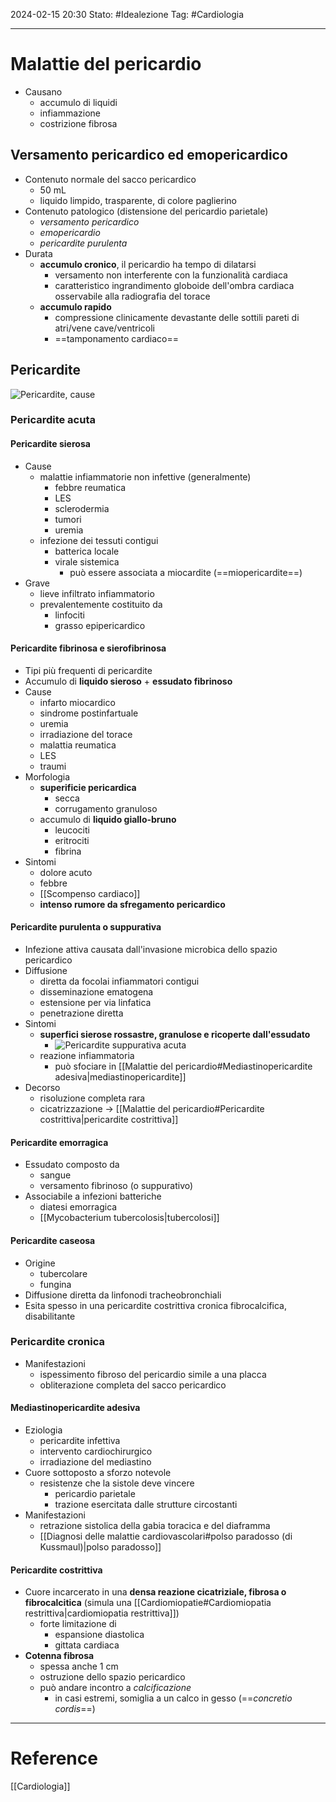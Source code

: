 2024-02-15 20:30
Stato: #Idealezione 
Tag: #Cardiologia 

---
# Malattie del pericardio
- Causano
	- accumulo di liquidi
	- infiammazione
	- costrizione fibrosa
## Versamento pericardico ed emopericardico
- Contenuto normale del sacco pericardico
	- 50 mL
	- liquido limpido, trasparente, di colore paglierino
- Contenuto patologico (distensione del pericardio parietale)
	- *versamento pericardico*
	- *emopericardio*
	- *pericardite purulenta*
- Durata
	- **accumulo cronico**, il pericardio ha tempo di dilatarsi
		- versamento non interferente con la funzionalità cardiaca
		- caratteristico ingrandimento globoide dell'ombra cardiaca osservabile alla radiografia del torace
	- **accumulo rapido**
		- compressione clinicamente devastante delle sottili pareti di atri/vene cave/ventricoli
		- ==tamponamento cardiaco==
## Pericardite
![Pericardite, cause](https://i.imgur.com/qolwW5s.png)
### Pericardite acuta
#### Pericardite sierosa
- Cause
	- malattie infiammatorie non infettive (generalmente)
		- febbre reumatica
		- LES
		- sclerodermia
		- tumori
		- uremia
	- infezione dei tessuti contigui
		- batterica locale
		- virale sistemica
			- può essere associata a miocardite (==miopericardite==)
- Grave
	- lieve infiltrato infiammatorio
	- prevalentemente costituito da
		- linfociti
		- grasso epipericardico
#### Pericardite fibrinosa e sierofibrinosa
- Tipi più frequenti di pericardite
- Accumulo di **liquido sieroso** + **essudato fibrinoso**
- Cause
	- infarto miocardico
	- sindrome postinfartuale
	- uremia
	- irradiazione del torace
	- malattia reumatica
	- LES
	- traumi
- Morfologia
	- **superificie pericardica**
		- secca
		- corrugamento granuloso
	- accumulo di **liquido giallo-bruno**
		- leucociti
		- eritrociti
		- fibrina
- Sintomi
	- dolore acuto
	- febbre
	- [[Scompenso cardiaco]]
	- **intenso rumore da sfregamento pericardico**
#### Pericardite purulenta o suppurativa
- Infezione attiva causata dall'invasione microbica dello spazio pericardico
- Diffusione
	- diretta da focolai infiammatori contigui
	- disseminazione ematogena
	- estensione per via linfatica
	- penetrazione diretta
- Sintomi
	- **superfici sierose rossastre, granulose e ricoperte dall'essudato**
		- ![Pericardite suppurativa acuta](https://i.imgur.com/x9llmYv.png)
	- reazione infiammatoria
		- può sfociare in [[Malattie del pericardio#Mediastinopericardite adesiva|mediastinopericardite]]
- Decorso
	- risoluzione completa rara
	- cicatrizzazione → [[Malattie del pericardio#Pericardite costrittiva|pericardite costrittiva]]
#### Pericardite emorragica
- Essudato composto da
	- sangue
	- versamento fibrinoso (o suppurativo)
- Associabile a infezioni batteriche
	- diatesi emorragica
	- [[Mycobacterium tubercolosis|tubercolosi]]
#### Pericardite caseosa
- Origine
	- tubercolare
	- fungina
- Diffusione diretta da linfonodi tracheobronchiali
- Esita spesso in una pericardite costrittiva cronica fibrocalcifica, disabilitante
### Pericardite cronica
- Manifestazioni
	- ispessimento fibroso del pericardio simile a una placca
	- obliterazione completa del sacco pericardico
#### Mediastinopericardite adesiva
- Eziologia
	- pericardite infettiva
	- intervento cardiochirurgico
	- irradiazione del mediastino
- Cuore sottoposto a sforzo notevole
	- resistenze che la sistole deve vincere
		- pericardio parietale
		- trazione esercitata dalle strutture circostanti
- Manifestazioni
	- retrazione sistolica della gabia toracica e del diaframma
	- [[Diagnosi delle malattie cardiovascolari#polso paradosso (di Kussmaul)|polso paradosso]]
#### Pericardite costrittiva
- Cuore incarcerato in una **densa reazione cicatriziale, fibrosa o fibrocalcitica** (simula una [[Cardiomiopatie#Cardiomiopatia restrittiva|cardiomiopatia restrittiva]])
	- forte limitazione di
		- espansione diastolica
		- gittata cardiaca
- **Cotenna fibrosa**
	- spessa anche 1 cm
	- ostruzione dello spazio pericardico
	- può andare incontro a *calcificazione*
		- in casi estremi, somiglia a un calco in gesso (==*concretio cordis*==)




---
# Reference
[[Cardiologia]]